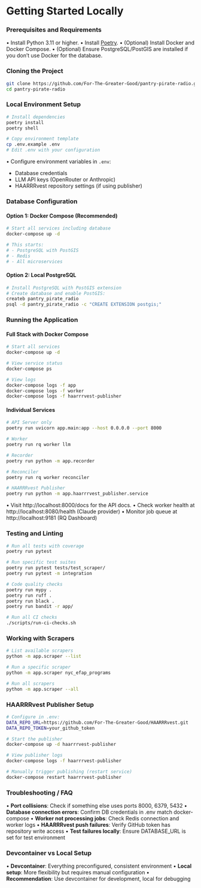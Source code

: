 # Getting Started Locally

### Prerequisites and Requirements
• Install Python 3.11 or higher.
• Install [Poetry](https://python-poetry.org/docs/#installation).
• (Optional) Install Docker and Docker Compose.
• (Optional) Ensure PostgreSQL/PostGIS are installed if you don’t use Docker for the database.

### Cloning the Project
```bash
git clone https://github.com/For-The-Greater-Good/pantry-pirate-radio.git
cd pantry-pirate-radio
```

### Local Environment Setup
```bash
# Install dependencies
poetry install
poetry shell

# Copy environment template
cp .env.example .env
# Edit .env with your configuration
```

• Configure environment variables in `.env`:
  - Database credentials
  - LLM API keys (OpenRouter or Anthropic)
  - HAARRRvest repository settings (if using publisher)

### Database Configuration

#### Option 1: Docker Compose (Recommended)
```bash
# Start all services including database
docker-compose up -d

# This starts:
# - PostgreSQL with PostGIS
# - Redis
# - All microservices
```

#### Option 2: Local PostgreSQL
```bash
# Install PostgreSQL with PostGIS extension
# Create database and enable PostGIS:
createb pantry_pirate_radio
psql -d pantry_pirate_radio -c "CREATE EXTENSION postgis;"
```

### Running the Application

#### Full Stack with Docker Compose
```bash
# Start all services
docker-compose up -d

# View service status
docker-compose ps

# View logs
docker-compose logs -f app
docker-compose logs -f worker
docker-compose logs -f haarrrvest-publisher
```

#### Individual Services
```bash
# API Server only
poetry run uvicorn app.main:app --host 0.0.0.0 --port 8000

# Worker
poetry run rq worker llm

# Recorder
poetry run python -m app.recorder

# Reconciler
poetry run rq worker reconciler

# HAARRRvest Publisher
poetry run python -m app.haarrrvest_publisher.service
```

• Visit http://localhost:8000/docs for the API docs.
• Check worker health at http://localhost:8080/health (Claude provider)
• Monitor job queue at http://localhost:9181 (RQ Dashboard)

### Testing and Linting
```bash
# Run all tests with coverage
poetry run pytest

# Run specific test suites
poetry run pytest tests/test_scraper/
poetry run pytest -m integration

# Code quality checks
poetry run mypy .
poetry run ruff .
poetry run black .
poetry run bandit -r app/

# Run all CI checks
./scripts/run-ci-checks.sh
```

### Working with Scrapers
```bash
# List available scrapers
python -m app.scraper --list

# Run a specific scraper
python -m app.scraper nyc_efap_programs

# Run all scrapers
python -m app.scraper --all
```

### HAARRRvest Publisher Setup
```bash
# Configure in .env:
DATA_REPO_URL=https://github.com/For-The-Greater-Good/HAARRRvest.git
DATA_REPO_TOKEN=your_github_token

# Start the publisher
docker-compose up -d haarrrvest-publisher

# View publisher logs
docker-compose logs -f haarrrvest-publisher

# Manually trigger publishing (restart service)
docker-compose restart haarrrvest-publisher
```

### Troubleshooting / FAQ
• **Port collisions**: Check if something else uses ports 8000, 6379, 5432
• **Database connection errors**: Confirm DB credentials in .env match docker-compose
• **Worker not processing jobs**: Check Redis connection and worker logs
• **HAARRRvest push failures**: Verify GitHub token has repository write access
• **Test failures locally**: Ensure DATABASE_URL is set for test environment

### Devcontainer vs Local Setup
• **Devcontainer**: Everything preconfigured, consistent environment
• **Local setup**: More flexibility but requires manual configuration
• **Recommendation**: Use devcontainer for development, local for debugging
